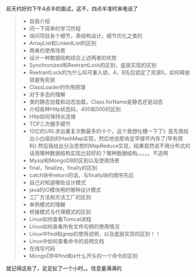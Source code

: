 前天约好的下午4点半的面试，这不，四点半准时来电话了

> - 自我介绍
> - 问一下简单的学习历程
> - 询问项目各个细节，表结构设计，细节优化之类的
> - ArrayList和LinkedList的区别
> - 两者的使用场景
> - 设计一种数据结构综合上述两者的优势
> - Synchronized和ReetrantLock的区别，底层实现的区别
> - ReetrantLock的为什么叫可重入锁，A，B先后锁定了资源S，如何释放锁避免死锁
> - ClassLoader的作用原理
> - 对于多态的理解
> - 类的静态加载和动态加载，Class.forName是静态还是动态
> - 介绍各种Http状态码，400和500的区别
> - Http如何保持长连接
> - TCP三次握手细节
> - 10亿的URL求出重复次数最多的十个，这个我想吐槽一下了》首先我给出小白级别的HashMap实现，然后他说那肯定早撑坏内存了(早有预料).然后我给出分治思想的MapReduce实现，结果竟然说不用分布式的话用哪种数据结构实现比较好的？哪种数据结构。。。。。不造啊
> - Mysql和MongoDB的区别以及使用场景
> - final，finalize，finally的区别
> - catch块中return的话，与finally块的顺序先后
> - 自己对知道哪些设计模式
> - java的IO模块用的哪种设计模式
> - 工厂方法和方法工厂的区别
> - 单例模式的理解
> - 桥接模式与代理模式的区别
> - Linux如何查看Tomcat进程
> - Linux如何查看所有文件句柄的使用情况
> - Linux中find和grep的使用说明，以及底层实现的区别！！
> - Linux中如何查看命令的说明文档
> - 在线写代码
> - MongoDB中find和e什么开头的一个命令的区别



就记得这些了，足足扯了一个小时。。信息量满满的
